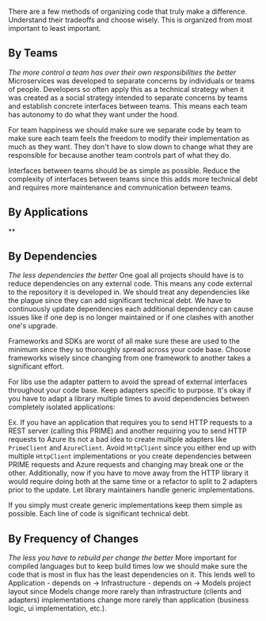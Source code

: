 There are a few methods of organizing code that truly make a difference. Understand their tradeoffs and choose wisely. This is organized from most important to least important.

## By Teams
*The more control a team has over their own responsibilities the better*
Microservices was developed to separate concerns by individuals or teams of people. Developers so often apply this as a technical strategy when it was created as a social strategy intended to separate concerns by teams and establish concrete interfaces between teams. This means each team has autonomy to do what they want under the hood.

For team happiness we should make sure we separate code by team to make sure each team feels the freedom to modify their implementation as much as they want. They don't have to slow down to change what they are responsible for because another team controls part of what they do.

Interfaces between teams should be as simple as possible. Reduce the complexity of interfaces between teams since this adds more technical debt and requires more maintenance and communication between teams.

## By Applications
**

## By Dependencies
*The less dependencies the better*
One goal all projects should have is to reduce dependencies on any external code. This means any code external to the repository it is developed in. We should treat any dependencies like the plague since they can add significant technical debt. We have to continuously update dependencies each additional dependency can cause issues like if one dep is no longer maintained or if one clashes with another one's upgrade. 

Frameworks and SDKs are worst of all make sure these are used to the minimum since they so thoroughly spread across your code base. Choose frameworks wisely since changing from one framework to another takes a significant effort.

For libs use the adapter pattern to avoid the spread of external interfaces throughout your code base. Keep adapters specific to purpose. It's okay if you have to adapt a library multiple times to avoid dependencies between completely isolated applications:

Ex. If you have an application that requires you to send HTTP requests to a REST server (calling this PRIME) and another requiring you to send HTTP requests to Azure its not a bad idea to create multiple adapters like `PrimeClient` and `AzureClient`. Avoid `HttpClient` since you either end up with multiple `HttpClient` implementations or you create dependencies between PRIME requests and Azure requests and changing may break one or the other. Additionally, now if you have to move away from the HTTP library it would require doing both at the same time or a refactor to split to 2 adapters prior to the update. Let library maintainers handle generic implementations.

If you simply must create generic implementations keep them simple as possible. Each line of code is significant technical debt.

## By Frequency of Changes
*The less you have to rebuild per change the better*
More important for compiled languages but to keep build times low we should make sure the code that is most in flux has the least dependencies on it. This lends well to Application - depends on -> Infrastructure - depends on -> Models project layout since Models change more rarely than infrastructure (clients and adapters) implementations change more rarely than application (business logic, ui implementation, etc.).